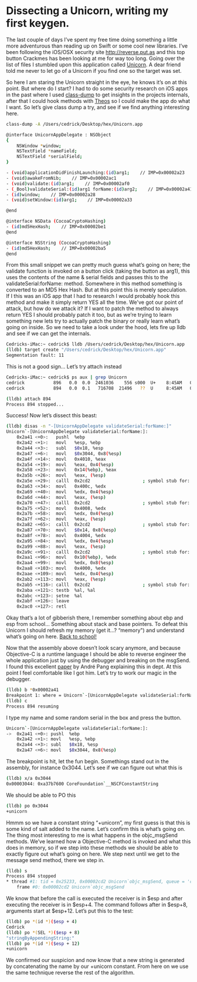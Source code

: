 # Dissecting a Unicorn, writing my first keygen.

The last couple of days I’ve spent my free time doing something a little more adventurous than reading up on Swift or some cool new libraries. I’ve been following the iOS/OSX security site http://reverse.put.as and this top button Crackmes has been looking at me for way too long. Going over the list of files I stumbled upon this application called [Unicorn](https://reverse.put.as/wp-content/uploads/2010/05/2-Unicorn.zip). 
A dear friend told me never to let go of a Unicorn if you find one so the target was set.

So here I am staring the Unicorn straight in the eye, he knows it’s on at this point. But where do I start? I had to do some security research on iOS apps in the past where I used [class-dump](http://stevenygard.com/projects/class-dump/) to get insights in the projects internals, after that I could hook methods with [Theos](http://iphonedevwiki.net/index.php/Theos) so I could make the app do what I want.
So let’s give class dump a try, and see if we find anything interesting here.

```bash
class-dump -A /Users/cedrick/Desktop/hex/Unicorn.app

@interface UnicornAppDelegate : NSObject
{
    NSWindow *window;
    NSTextField *nameField;
    NSTextField *serialField;
}

- (void)applicationDidFinishLaunching:(id)arg1;    // IMP=0x00002a23
- (void)awakeFromNib;    // IMP=0x00002ac1
- (void)validate:(id)arg1;    // IMP=0x00002af0
- (_Bool)validateSerial:(id)arg1 forName:(id)arg2;    // IMP=0x00002a41
- (id)window;    // IMP=0x00002a28
- (void)setWindow:(id)arg1;    // IMP=0x00002a33

@end

@interface NSData (CocoaCryptoHashing)
- (id)md5HexHash;    // IMP=0x00002be1
@end

@interface NSString (CocoaCryptoHashing)
- (id)md5HexHash;    // IMP=0x00002ba5
@end
```
From this small snippet we can pretty much guess what’s going on here; the validate function is invoked on a button click (taking the button as arg1), this uses the contents of the name & serial fields and passes this to the validateSerial:forName: method. Somewhere in this method something is converted to an MD5 Hex Hash. But at this point this is merely speculation. If I this was an iOS app that I had to research I would probably hook this method and make it simply return YES all the time. We've got our point of attack, but how do we attack it? If I want to patch the method to always return YES I should probably patch it too, but as we’re trying to learn something new lets try to actually patch the binary or really learn what’s going on inside. So we need to take a look under the hood, lets fire up lldb and see if we can  get the internals.
```bash
Cedricks-iMac:~ cedrick$ lldb /Users/cedrick/Desktop/hex/Unicorn.app
(lldb) target create "/Users/cedrick/Desktop/hex/Unicorn.app"
Segmentation fault: 11
```
This is not a good sign… Let’s try attach instead
```bash
Cedricks-iMac:~ cedrick$ ps aux | grep Unicorn
cedrick           896   0.0  0.0  2461036    556 s000  U+    8:45AM   0:00.00 grep Unicorn
cedrick           894   0.0  0.1   716708  21496   ??  U     8:45AM   0:00.20 /Users/cedrick/Desktop/hex/Unicorn.app/Contents/MacOS/Unicorn

(lldb) attach 894
Process 894 stopped...
```
Success! Now let’s dissect this beast:
```bash
(lldb) disas -n "-[UnicornAppDelegate validateSerial:forName:]"
Unicorn`-[UnicornAppDelegate validateSerial:forName:]:
    0x2a41 <+0>:   pushl  %ebp
    0x2a42 <+1>:   movl   %esp, %ebp
    0x2a44 <+3>:   subl   $0x18, %esp
    0x2a47 <+6>:   movl   $0x3044, 0x8(%esp)
    0x2a4f <+14>:  movl   0x4010, %eax
    0x2a54 <+19>:  movl   %eax, 0x4(%esp)
    0x2a58 <+23>:  movl   0x14(%ebp), %eax
    0x2a5b <+26>:  movl   %eax, (%esp)
    0x2a5e <+29>:  calll  0x2cd2                    ; symbol stub for: objc_msgSend
    0x2a63 <+34>:  movl   0x400c, %edx
    0x2a69 <+40>:  movl   %edx, 0x4(%esp)
    0x2a6d <+44>:  movl   %eax, (%esp)
    0x2a70 <+47>:  calll  0x2cd2                    ; symbol stub for: objc_msgSend
    0x2a75 <+52>:  movl   0x4008, %edx
    0x2a7b <+58>:  movl   %edx, 0x4(%esp)
    0x2a7f <+62>:  movl   %eax, (%esp)
    0x2a82 <+65>:  calll  0x2cd2                    ; symbol stub for: objc_msgSend
    0x2a87 <+70>:  movl   $0x14, 0x8(%esp)
    0x2a8f <+78>:  movl   0x4004, %edx
    0x2a95 <+84>:  movl   %edx, 0x4(%esp)
    0x2a99 <+88>:  movl   %eax, (%esp)
    0x2a9c <+91>:  calll  0x2cd2                    ; symbol stub for: objc_msgSend
    0x2aa1 <+96>:  movl   0x10(%ebp), %edx
    0x2aa4 <+99>:  movl   %edx, 0x8(%esp)
    0x2aa8 <+103>: movl   0x4000, %edx
    0x2aae <+109>: movl   %edx, 0x4(%esp)
    0x2ab2 <+113>: movl   %eax, (%esp)
    0x2ab5 <+116>: calll  0x2cd2                    ; symbol stub for: objc_msgSend
    0x2aba <+121>: testb  %al, %al
    0x2abc <+123>: setne  %al
    0x2abf <+126>: leave
    0x2ac0 <+127>: retl
```
Okay that’s a lot of gibberish there, I remember something about ebp and esp from school… Something about stack and base pointers. To defeat this Unicorn I should refresh my memory (get it…? “memory") and understand what’s going on here. [Back to school!](https://www.youtube.com/playlist?list=PLPXsMt57rLthf58PFYE9gOAsuyvs7T5W9)

Now that the assembly above doesn’t look scary anymore, and because Objective-C is a runtime language I should be able to reverse engineer the whole application just by using the debugger and breaking on the msgSend. I found this excellent [paper](https://reverse.put.as/wp-content/uploads/2011/06/objective-c-internals.pdf) by André Pang explaining this in dept. At this point I feel comfortable like I got him. Let’s try to work our magic in the debugger.
```bash
(lldb) b *0x00002a41
Breakpoint 1: where = Unicorn`-[UnicornAppDelegate validateSerial:forName:], address = 0x00002a41
(lldb) c
Process 894 resuming
```
I type my name and some random serial in the box and press the button.
```bash
Unicorn`-[UnicornAppDelegate validateSerial:forName:]:
->  0x2a41 <+0>: pushl  %ebp
    0x2a42 <+1>: movl   %esp, %ebp
    0x2a44 <+3>: subl   $0x18, %esp
    0x2a47 <+6>: movl   $0x3044, 0x8(%esp)
```
The breakpoint is hit, let the fun begin.
Somethings stand out in the assembly, for instance 0x3044. Let’s see if we can figure out what this is

```bash
(lldb) x/a 0x3044
0x00003044: 0xa37b7600 CoreFoundation`__NSCFConstantString
```
We should be able to PO this
```bash
(lldb) po 0x3044
+unicorn
```
Hmmm so we have a constant string “+unicorn”, my first guess is that this is some kind of salt added to the name. Let’s confirm this is what’s going on. The thing most interesting to me is what happens in the objc_msgSend methods. We’ve learned how a Objective-C method is invoked and what this does in memory, so if we step into these methods we should be able to exactly figure out what’s going on here. We step next until we get to the message send method, there we step in.
```bash
(lldb) s
Process 894 stopped
* thread #1: tid = 0x25233, 0x00002cd2 Unicorn`objc_msgSend, queue = 'com.apple.main-thread', stop reason = instruction step into
    frame #0: 0x00002cd2 Unicorn`objc_msgSend
```
We know that before the call is executed the receiver is in $esp and after executing the receiver is in $esp+4. The command follows after in $esp+8, arguments start at $esp+12. Let’s put this to the test:
```bash
(lldb) po *(id *)($esp + 4)
Cedrick
(lldb) po *(SEL *)($esp + 8)
"stringByAppendingString:"
(lldb) po *(id *)($esp + 12)
+unicorn
```
We confirmed our suspicion and now know that a new string is generated by concatenating the name by our +unicorn constant. From here on we use the same technique reverse the rest of the algorithm.





